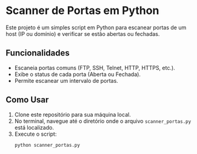 # Scanner de Portas em Python

Este projeto é um simples script em Python para escanear portas de um host (IP ou domínio) e verificar se estão abertas ou fechadas.

## Funcionalidades
- Escaneia portas comuns (FTP, SSH, Telnet, HTTP, HTTPS, etc.).
- Exibe o status de cada porta (Aberta ou Fechada).
- Permite escanear um intervalo de portas.

## Como Usar
1. Clone este repositório para sua máquina local.
2. No terminal, navegue até o diretório onde o arquivo `scanner_portas.py` está localizado.
3. Execute o script:
   ```bash
   python scanner_portas.py
